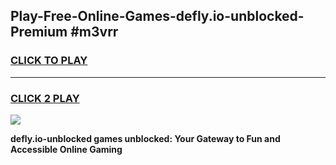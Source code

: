 
## Play-Free-Online-Games-defly.io-unblocked-Premium #m3vrr
<h3>
<a href="https://premium.freeplayer.one?title=defly.io-unblocked&ref=8M">CLICK TO PLAY</a></h3>
<hr>

<h3>
<a href="https://premium.freeplayer.one?title=defly.io-unblocked&ref=8M">CLICK 2 PLAY</a>
  
</h3>

<a href="https://premium.freeplayer.one?title=defly.io-unblocked&ref=8M"><img src="https://clearcache.store/games.png"></a>


**defly.io-unblocked games unblocked: Your Gateway to Fun and Accessible Online Gaming**
